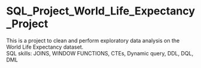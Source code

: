 # SQL_Project_World_Life_Expectancy_Project
This is a project to clean and perform exploratory data analysis on the World Life Expectancy dataset.
<br>
SQL skills: JOINS, WINDOW FUNCTIONS, CTEs, Dynamic query, DDL, DQL, DML

